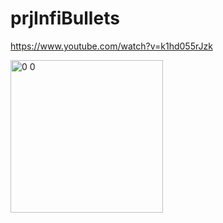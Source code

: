 # prjInfiBullets

https://www.youtube.com/watch?v=k1hd055rJzk

<img width="244" alt="0 0" src="https://user-images.githubusercontent.com/24493957/166847476-66a8d105-0e96-4592-acb2-0ecd57a93507.png">


